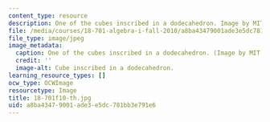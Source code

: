 ```yaml
---
content_type: resource
description: One of the cubes inscribed in a dodecahedron. Image by MIT OpenCourseWare.
file: /media/courses/18-701-algebra-i-fall-2010/a8ba43479001ade3e5dc781bb3e791e6_18-701f10-th.jpg
file_type: image/jpeg
image_metadata:
  caption: One of the cubes inscribed in a dodecahedron. (Image by MIT OpenCourseWare.)
  credit: ''
  image-alt: Cube inscribed in a dodecahedron.
learning_resource_types: []
ocw_type: OCWImage
resourcetype: Image
title: 18-701f10-th.jpg
uid: a8ba4347-9001-ade3-e5dc-781bb3e791e6
---
```


